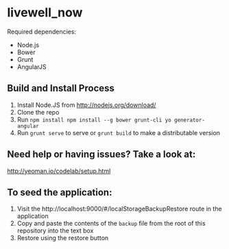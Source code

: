 livewell_now
============
Required dependencies:
- Node.js
- Bower
- Grunt
- AngularJS

Build and Install Process
-------------------------
1. Install Node.JS from http://nodejs.org/download/
2. Clone the repo
3. Run `npm install npm install --g bower grunt-cli yo generator-angular`
4. Run `grunt serve` to serve or `grunt build` to make a distributable version

Need help or having issues? Take a look at:
-------------------------------------------
http://yeoman.io/codelab/setup.html

To seed the application:
------------------------
1. Visit the http://localhost:9000/#/localStorageBackupRestore route in the application
2. Copy and paste the contents of the `backup` file from the root of this repository into the text box
3. Restore using the restore button
